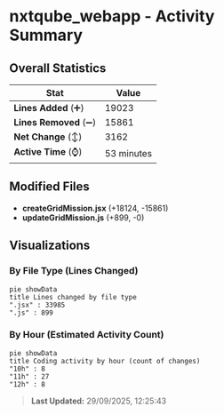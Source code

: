 # nxtqube_webapp - Activity Summary 

## Overall Statistics

| Stat                   | Value                                                             |
| ---------------------- | ----------------------------------------------------------------- |
| **Lines Added** (➕)   | 19023                                          |
| **Lines Removed** (➖) | 15861                                        |
| **Net Change** (↕)    | 3162                |
| **Active Time** (⌚)   | 53 minutes |


## Modified Files
- **createGridMission.jsx** (+18124, -15861)
- **updateGridMission.js** (+899, -0)

## Visualizations

### By File Type (Lines Changed)

```mermaid
pie showData
title Lines changed by file type
".jsx" : 33985
".js" : 899
```

### By Hour (Estimated Activity Count)

```mermaid
pie showData
title Coding activity by hour (count of changes)
"10h" : 8
"11h" : 27
"12h" : 8
```


> **Last Updated:** 29/09/2025, 12:25:43
